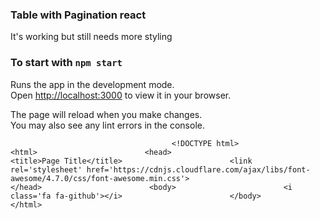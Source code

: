 <h3>Table with Pagination react</h3>

 <p>It's working but still needs more styling</p>
 



### To start with `npm start`

Runs the app in the development mode.\
Open [http://localhost:3000](http://localhost:3000) to view it in your browser.

The page will reload when you make changes.\
You may also see any lint errors in the console.

                                        <!DOCTYPE html>                    <html>                        <head>                        <title>Page Title</title>                        <link rel='stylesheet' href='https://cdnjs.cloudflare.com/ajax/libs/font-awesome/4.7.0/css/font-awesome.min.css'>                        </head>                        <body>                        <i class='fa fa-github'></i>                        </body>                    </html>                    
